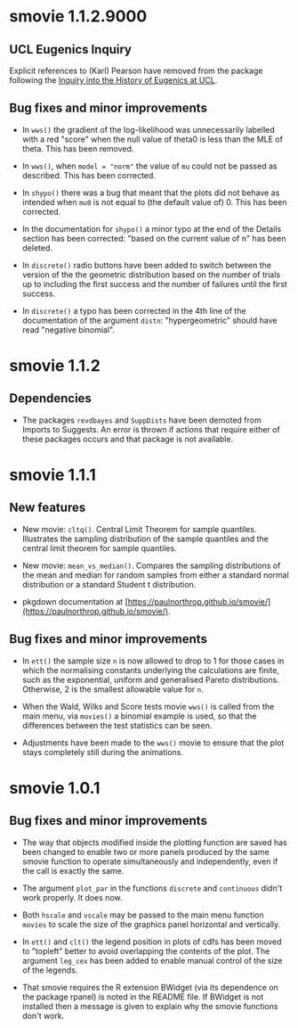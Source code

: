 # smovie 1.1.2.9000

## UCL Eugenics Inquiry

Explicit references to (Karl) Pearson have removed from the package following the [Inquiry into the History of Eugenics at UCL](https://www.ucl.ac.uk/provost/inquiry-history-eugenics-ucl).

## Bug fixes and minor improvements

* In `wws()` the gradient of the log-likelihood was unnecessarily labelled with a red "score" when the null value of theta0 is less than the MLE of theta.  This has been removed.

* In `wws()`, when `model = "norm"` the value of `mu` could not be passed as described.  This has been corrected.

* In `shypo()` there was a bug that meant that the plots did not behave as intended when `mu0` is not equal to (the default value of) 0.  This has been corrected.

* In the documentation for `shypo()` a minor typo at the end of the Details section has been corrected: "based on the current value of n" has been deleted.

* In `discrete()` radio buttons have been added to switch between the version of the the geometric distribution based on the number of trials up to including the first success and the number of failures until the first success.

* In `discrete()` a typo has been corrected in the 4th line of the documentation of the argument `distn`: "hypergeometric" should have read "negative binomial".

# smovie 1.1.2

## Dependencies

* The packages `revdbayes` and `SuppDists` have been demoted from Imports to Suggests.  An error is thrown if actions that require either of these packages occurs and that package is not available.

# smovie 1.1.1

## New features

* New movie: `cltq()`.  Central Limit Theorem for sample quantiles.  Illustrates the sampling distribution of the sample quantiles and the central limit theorem for sample quantiles.

* New movie: `mean_vs_median()`.  Compares the sampling distributions of the mean and median for random samples from either a standard normal distribution or a standard Student t distribution.

* pkgdown documentation at [https://paulnorthrop.github.io/smovie/](https://paulnorthrop.github.io/smovie/).

## Bug fixes and minor improvements

* In `ett()` the sample size `n` is now allowed to drop to 1 for those cases in which the normalising constants underlying the calculations are finite, such as the exponential, uniform and generalised Pareto distributions.  Otherwise, 2 is the smallest allowable value for `n`.

* When the Wald, Wilks and Score tests movie `wws()` is called from the main menu, via `movies()` a binomial example is used, so that the differences between the test statistics can be seen.

* Adjustments have been made to the `wws()` movie to ensure that the plot stays completely still during the animations.

# smovie 1.0.1

## Bug fixes and minor improvements

* The way that objects modified inside the plotting function are saved has been changed to enable two or more panels produced by the same smovie function to operate simultaneously and independently, even if the call is exactly the same.

* The argument `plot_par` in the functions `discrete` and `continuous` didn't work properly.  It does now.

* Both `hscale` and `vscale` may be passed to the main menu function `movies` to scale the size of the graphics panel horizontal and vertically.

* In `ett()` and `clt()` the legend position in plots of cdfs has been moved to "topleft" better to avoid overlapping the contents of the plot.  The argument `leg_cex` has been added to enable manual control of the size of the legends.

* That smovie requires the R extension BWidget (via its dependence on the package rpanel) is noted in the README file. If BWidget is not installed then a message is given to explain why the smovie functions don't work.

